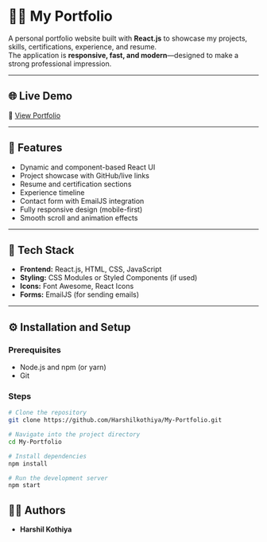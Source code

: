 # 👨‍💻 My Portfolio

A personal portfolio website built with **React.js** to showcase my projects, skills, certifications, experience, and resume.  
The application is **responsive, fast, and modern**—designed to make a strong professional impression.

---

## 🌐 Live Demo  
🔗 [View Portfolio](https://harshilkothiya.onrender.com)

---

## 🚀 Features
- Dynamic and component-based React UI  
- Project showcase with GitHub/live links  
- Resume and certification sections  
- Experience timeline  
- Contact form with EmailJS integration  
- Fully responsive design (mobile-first)  
- Smooth scroll and animation effects  

---

## 🧰 Tech Stack
- **Frontend:** React.js, HTML, CSS, JavaScript  
- **Styling:** CSS Modules or Styled Components (if used)  
- **Icons:** Font Awesome, React Icons  
- **Forms:** EmailJS (for sending emails)  

---

## ⚙️ Installation and Setup

### Prerequisites
- Node.js and npm (or yarn)  
- Git  

### Steps
```bash
# Clone the repository
git clone https://github.com/Harshilkothiya/My-Portfolio.git

# Navigate into the project directory
cd My-Portfolio

# Install dependencies
npm install

# Run the development server
npm start
```

## 👨‍💻 Authors
- **Harshil Kothiya**  
